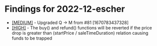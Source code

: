 # Findings for 2022-12-escher 

- [[MEDIUM]]([MEDIUM]-Upgraded_Q_->_M_from_#81_[1670783437328]/README.md) - Upgraded Q -> M from #81 [1670783437328]
- [[HIGH]]([HIGH]-The_buy()_and_refund()_functions_will_be_reverted_if_the_price_drop_is_greater_than_(startPrice_-_saleTimeDuration)_relation_causing_funds_to_be_trapped/README.md) - The buy() and refund() functions will be reverted if the price drop is greater than (startPrice / saleTimeDuration) relation causing funds to be trapped
